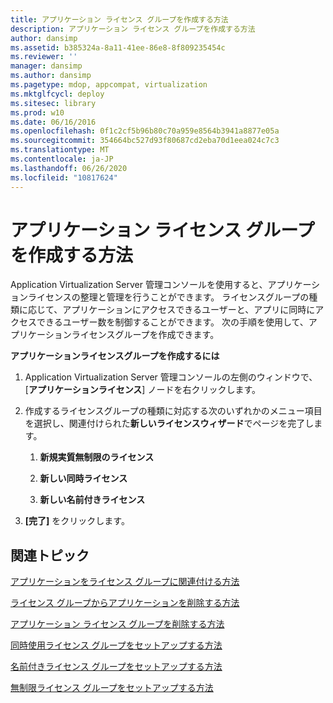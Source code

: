 ```yaml
---
title: アプリケーション ライセンス グループを作成する方法
description: アプリケーション ライセンス グループを作成する方法
author: dansimp
ms.assetid: b385324a-8a11-41ee-86e8-8f809235454c
ms.reviewer: ''
manager: dansimp
ms.author: dansimp
ms.pagetype: mdop, appcompat, virtualization
ms.mktglfcycl: deploy
ms.sitesec: library
ms.prod: w10
ms.date: 06/16/2016
ms.openlocfilehash: 0f1c2cf5b96b80c70a959e8564b3941a8877e05a
ms.sourcegitcommit: 354664bc527d93f80687cd2eba70d1eea024c7c3
ms.translationtype: MT
ms.contentlocale: ja-JP
ms.lasthandoff: 06/26/2020
ms.locfileid: "10817624"
---
```

# アプリケーション ライセンス グループを作成する方法


Application Virtualization Server 管理コンソールを使用すると、アプリケーションライセンスの整理と管理を行うことができます。 ライセンスグループの種類に応じて、アプリケーションにアクセスできるユーザーと、アプリに同時にアクセスできるユーザー数を制御することができます。 次の手順を使用して、アプリケーションライセンスグループを作成できます。

**アプリケーションライセンスグループを作成するには**

1.  Application Virtualization Server 管理コンソールの左側のウィンドウで、[**アプリケーションライセンス**] ノードを右クリックします。

2.  作成するライセンスグループの種類に対応する次のいずれかのメニュー項目を選択し、関連付けられた**新しいライセンスウィザード**でページを完了します。

    1.  **新規実質無制限のライセンス**

    2.  **新しい同時ライセンス**

    3.  **新しい名前付きライセンス**

3.  **[完了]** をクリックします。

## 関連トピック


[アプリケーションをライセンス グループに関連付ける方法](how-to-associate-an-application-with-a-license-group.md)

[ライセンス グループからアプリケーションを削除する方法](how-to-remove-an-application-from-a-license-group.md)

[アプリケーション ライセンス グループを削除する方法](how-to-remove-an-application-license-group.md)

[同時使用ライセンス グループをセットアップする方法](how-to-set-up-a-concurrent-license-group.md)

[名前付きライセンス グループをセットアップする方法](how-to-set-up-a-named-license-group.md)

[無制限ライセンス グループをセットアップする方法](how-to-set-up-an-unlimited-license-group.md)

 

 





